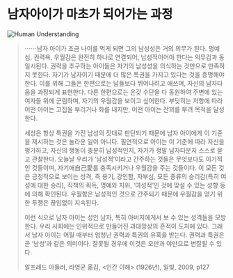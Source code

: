 # 남자아이가 마초가 되어가는 과정

![Human Understanding](https://cdn.myeongjae.kim/2016/02/10/human_understanding.jpg)

> ⋯⋯남자 아이가 조금 나이를 먹게 되면 그의 남성성은 거의 의무가 된다. 명예심, 권력욕, 우월감은 완전히 하나로 연결되어, 남성적이어야 한다는 의무감과 동일시된다. 권력을 추구하는 아이들은 자기의 남성성을 의식하는 것만으로 만족하지 못한다. 자기가 남자이기 때문에 더 많은 특권을 가지고 있다는 것을 증명해야 한다. 이를 위해 그들은 한편으로는 남들보다 뛰어나려고 애쓰며, 자신의 남자다움을 과장되게 표현한다. 다른 한편으로는 온갖 수단을 다 동원하여 주변에 있는 여자들 위에 군림하며, 자기의 우월감을 보이고 싶어한다. 부딪히는 저항에 따라 어떤 아이는 고집을 부리거나 화를 내지만, 어떤 아이는 잔꾀를 부려 목적을 달성한다.
>
> 세상은 항상 특권을 가진 남성의 잣대로 판단되기 때문에 남자 아이에게 이 기준을 제시하는 것은 놀라운 일이 아니다. 필연적으로 아이는 이 기준에 따라 자신을 평가하고, 자신의 행동이 충분히 남성적인지, 자기가 정말 남자다운지 스스로 묻고 관찰한다. 오늘날 우리가 ‘남성적’이라고 간주하는 것들은 무엇보다도 이기적인 것들이며, 자기애自己愛를 충족시키거나 우월감을 주는 것들이다. 이 모든 것은 긍정적으로 보이는 성격, 즉 용기, 강인함, 자부심, 모든 종류의 승리감(특히 여성에 대한 승리), 직책의 획득, 명예와 지위, ‘여성적’인 것에 맞설 수 있는 성향 등에 의해 확인된다. 우월함은 남성적인 것으로 간주되기 때문에 우월감을 얻기 위한 투쟁은 끊임없이 지속된다.
>
> 이런 식으로 남자 아이는 성인 남자, 특히 아버지에게서 보 수 있는 성격들을 모방한다. 우리 사회에는 인위적으로 만들어진 과대망상의 흔적이 도처에 있다. 그래서 남자 아이는 어릴 때부터 엄청난 권력과 특권의 유혹을 받는다. 권력과 특권은 곧 ‘남성’과 같은 의미이다. 잘못될 경우에 이것은 오만과 야만으로 변질될 수 있다.
>
> 알프레드 아들러, 라영균 옮김, <인간 이해> (1926년), 일빛, 2009, p127
